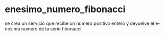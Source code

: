 # enesimo_numero_fibonacci
se crea un servicio que recibe un numero positivo entero y devuelve el e-nesimo numero de la serie fibonacci
